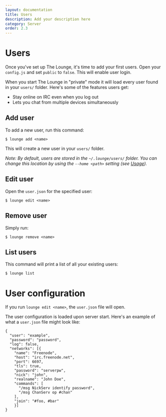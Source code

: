 ```yaml
---
layout: documentation
title: Users
description: Add your description here
category: Server
order: 2.3
---
```


# Users

Once you've set up The Lounge, it's time to add your first users. Open your `config.js` and set `public` to `false`. This will enable user login.

When you start The Lounge in "private" mode it will load every user found in your `users/` folder. Here's some of the features users get:

- Stay online on IRC even when you log out
- Lets you chat from multiple devices simultaneously

## Add user

To add a new user, run this command:

```
$ lounge add <name>
```

This will create a new user in your `users/` folder.

_Note: By default, users are stored in the `~/.lounge/users/` folder. You can change this location by using the `--home <path>` setting (see [Usage](/docs/getting_started/usage.html#home))._

## Edit user

Open the `user.json` for the specified user:

```
$ lounge edit <name>
```

## Remove user

Simply run:

```
$ lounge remove <name>
```

## List users

This command will print a list of all your existing users:

```
$ lounge list
```

# User configuration

If you run `lounge edit <name>`, the `user.json` file will open.

The user configuration is loaded upon server start. Here's an example of what a `user.json` file might look like:

```
{
  "user": "example",
  "password": "password",
  "log": false,
  "networks": [{
    "name": "Freenode",
    "host": "irc.freenode.net",
    "port": 6697,
    "tls": true,
    "password": "serverpw",
    "nick": "john",
    "realname": "John Doe",
    "commands": [
      "/msg NickServ identify password",
      "/msg ChanServ op #chan"
    ],
    "join": "#foo, #bar"
	}]
}
```
